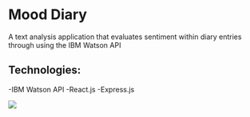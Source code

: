 # Mood Diary

A text analysis application that evaluates sentiment within diary entries through using the IBM Watson API

## Technologies:
-IBM Watson API
-React.js
-Express.js

<img src="https://i.imgur.com/mm4dBrg.png"/>
